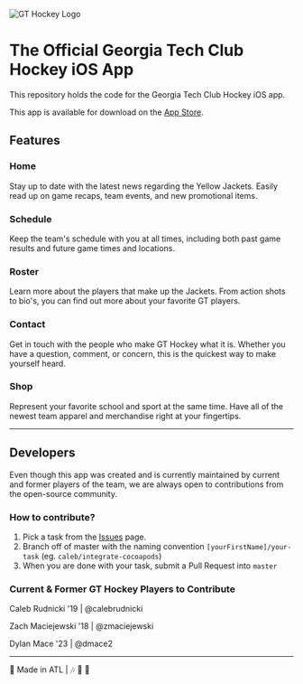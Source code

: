 ![GT Hockey Logo](https://i.imgur.com/ET1tpsi.png)

# The Official Georgia Tech Club Hockey iOS App
This repository holds the code for the Georgia Tech Club Hockey iOS app.

This app is available for download on the <a href="https://apps.apple.com/us/app/gt-hockey/id1484814696">App Store</a>.

## Features

### Home
Stay up to date with the latest news regarding the Yellow Jackets. Easily read up on game recaps, team events, and new promotional items.

### Schedule
Keep the team's schedule with you at all times, including both past game results and future game times and locations.

### Roster
Learn more about the players that make up the Jackets. From action shots to bio's, you can find out more about your favorite GT players.

### Contact

Get in touch with the people who make GT Hockey what it is. Whether you have a question, comment, or concern, this is the quickest way to make yourself heard.

### Shop

Represent your favorite school and sport at the same time. Have all of the newest team apparel and merchandise right at your fingertips.

---

## Developers
Even though this app was created and is currently maintained by current and former players of the team, we are always open to contributions from the open-source community.

### How to contribute?
1. Pick a task from the <a href="https://github.com/calebrudnicki/gthockey-iOS/issues">Issues</a> page.
2. Branch off of master with the naming convention `[yourFirstName]/your-task` (eg. `caleb/integrate-cocoapods`)
3. When you are done with your task, submit a Pull Request into `master`

### Current & Former GT Hockey Players to Contribute
Caleb Rudnicki '19 | @calebrudnicki

Zach Maciejewski '18 | @zmaciejewski

Dylan Mace '23 | @dmace2

---
📍 Made in ATL | 🎶 🍑 🦅
